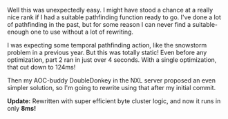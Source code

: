 Well this was unexpectedly easy. I might have stood a chance at a really nice rank if I had a suitable pathfinding function ready to go. I've done a lot of pathfinding in the past, but for some reason I can never find a suitable-enough one to use without a lot of rewriting.

I was expecting some temporal pathfinding action, like the snowstorm problem in a previous year. But this was totally static! Even before any optimization, part 2 ran in just over 4 seconds. With a single optimization, that cut down to 124ms!

Then my AOC-buddy DoubleDonkey in the NXL server proposed an even simpler solution, so I'm going to rewrite using that after my initial commit.

**Update:** Rewritten with super efficient byte cluster logic, and now it runs in only **8ms!**
